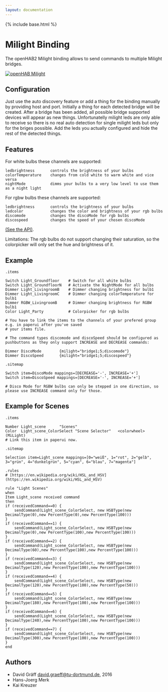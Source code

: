 ```yaml
---
layout: documentation
---
```


{% include base.html %}

# Milight Binding
The openHAB2 Milight binding allows to send commands to multiple Milight bridges.

[![openHAB Milight](http://img.youtube.com/vi/zNe9AkQbfmc/0.jpg)](http://www.youtube.com/watch?v=zNe9AkQbfmc)

## Configuration

Just use the auto discovery feature or add a thing for the binding manually
by providing host and port. Initially a thing for each detected bridge will be created.
After a bridge has been added, all possible bridge supported devices will appear
as new things. Unfortunatelly milight leds are only able to receive so there is
no real auto detection for single milight leds but only for the briges possible.
Add the leds you actually configured and hide the rest of the detected things.

## Features
For white bulbs these channels are supported:

    ledbrightness       controls the brightness of your bulbs
    colorTemperature    changes from cold white to warm white and vice versa
    nightMode           dimms your bulbs to a very low level to use them as a night light

For rgbw bulbs these channels are supported:

    ledbrightness       controls the brightness of your bulbs
    ledcolor            changes the color and brightness of your rgb bulbs
    discomode           changes the discoMode for rgb bulbs
    discospeed          changes the speed of your chosen discoMode

[(See the API)](http://www.limitlessled.com/dev/). 

Limitations:
The rgb bulbs do not support changing their saturation, so the colorpicker will only set the hue and brightness of it.

## Example

	.items 

	Switch Light_Groundfloor    # Switch for all white bulbs
	Switch Light_GroundfloorN   # Activate the NightMode for all bulbs 
	Dimmer Light_LivingroomB    # Dimmer changing brightness for bulb1
	Dimmer Light_LivingroomC    # Dimmer changing colorTemperature for bulb1 
	Dimmer RGBW_LivingroomB     # Dimmer changing brightness for RGBW bulb1
	Color Light_Party           # Colorpicker for rgb bulbs 

	# You have to link the items to the channels of your prefered group e.g. in paperui after you've saved
	# your items file.
	
	# The command types discomode and discoSpeed should be configured as pushbuttons as they only support INCREASE and DECREASE commands:

    Dimmer DiscoMode		{milight="bridge1;5;discomode"}
    Dimmer DiscoSpeed		{milight="bridge1;5;discospeed"}

	.sitemap

    Switch item=DiscoMode mappings=[DECREASE='-', INCREASE='+']
    Switch item=DiscoSpeed mappings=[DECREASE='-', INCREASE='+']

	# Disco Mode for RGBW bulbs can only be stepped in one direction, so please use INCREASE command only for those.


## Example for Scenes

    .items

    Number Light_scene		"Scenes"
    Color  Light_scene_ColorSelect "Scene Selector"   <colorwheel> (MiLight)
    # Link this item in paperui now.

    .sitemap

    Selection item=Light_scene mappings=[0="weiß", 1="rot", 2="gelb", 3="grün", 4="dunkelgrün", 5="cyan", 6="blau", 7="magenta"]

    .rules
    # [https://en.wikipedia.org/wiki/HSL_and_HSV](https://en.wikipedia.org/wiki/HSL_and_HSV)

    rule "Light Scenes"
    when
    Item Light_scene received command 
    then
    if (receivedCommand==0) { 
	    sendCommand(Light_scene_ColorSelect, new HSBType(new DecimalType(0),new PercentType(0),new PercentType(100)))
    }
    if (receivedCommand==1) { 
	    sendCommand(Light_scene_ColorSelect, new HSBType(new DecimalType(0),new PercentType(100),new PercentType(100)))
    }
    if (receivedCommand==2) { 
	    sendCommand(Light_scene_ColorSelect, new HSBType(new DecimalType(60),new PercentType(100),new PercentType(100)))
    }
    if (receivedCommand==3) { 
	    sendCommand(Light_scene_ColorSelect, new HSBType(new DecimalType(120),new PercentType(100),new PercentType(100)))
    }
    if (receivedCommand==4) { 
	    sendCommand(Light_scene_ColorSelect, new HSBType(new DecimalType(120),new PercentType(100),new PercentType(50)))
    }
    if (receivedCommand==5) { 
	    sendCommand(Light_scene_ColorSelect, new HSBType(new DecimalType(180),new PercentType(100),new PercentType(100)))
    }
    if (receivedCommand==6) { 
	    sendCommand(Light_scene_ColorSelect, new HSBType(new DecimalType(240),new PercentType(100),new PercentType(100)))
    }
    if (receivedCommand==7) { 
	    sendCommand(Light_scene_ColorSelect, new HSBType(new DecimalType(300),new PercentType(100),new PercentType(100)))
    }
    end
  
## Authors
 * David Gräff <david.graeff@tu-dortmund.de>, 2016
 * Hans-Joerg Merk
 * Kai Kreuzer
